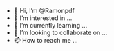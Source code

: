 - 👋 Hi, I’m @Ramonpdf
- 👀 I’m interested in ...
- 🌱 I’m currently learning ...
- 💞️ I’m looking to collaborate on ...
- 📫 How to reach me ...

<!---
Ramonpdf/Ramonpdf is a ✨ special ✨ repository because its `README.md` (this file) appears on your GitHub profile.
You can click the Preview link to take a look at your changes.
--->
